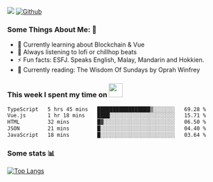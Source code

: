 ![](https://visitor-badge.laobi.icu/badge?page_id=seanho96.seanho96)
[![Github](https://img.shields.io/github/followers/seanho96?label=Follow&style=social)](https://github.com/seanho96)

### Some Things About Me: 👋
- 🌱 Currently learning about Blockchain & Vue
- :musical_note: Always listening to lofi or chillhop beats
- :zap: Fun facts: ESFJ. Speaks English, Malay, Mandarin and Hokkien.
- :book: Currently reading: The Wisdom Of Sundays by Oprah Winfrey

### This week I spent my time on <img src="https://media.giphy.com/media/SvQzkTQb3ZwKcj1QTO/giphy.gif" width="32">

<!--START_SECTION:waka-->

```txt
TypeScript   5 hrs 45 mins   █████████████████▒░░░░░░░   69.28 %
Vue.js       1 hr 18 mins    ████░░░░░░░░░░░░░░░░░░░░░   15.71 %
HTML         32 mins         █▓░░░░░░░░░░░░░░░░░░░░░░░   06.50 %
JSON         21 mins         █░░░░░░░░░░░░░░░░░░░░░░░░   04.40 %
JavaScript   18 mins         █░░░░░░░░░░░░░░░░░░░░░░░░   03.64 %
```

<!--END_SECTION:waka-->

### Some stats 📊

[![Top Langs](https://github-readme-stats.vercel.app/api/top-langs/?username=seanho96&layout=compact&theme=graywhite)](https://github.com/anuraghazra/github-readme-stats)
<br/>
<!-- ![GitHub stats](https://github-readme-stats.vercel.app/api?username=seanho96&show_icons=true&theme=graywhite)-->

